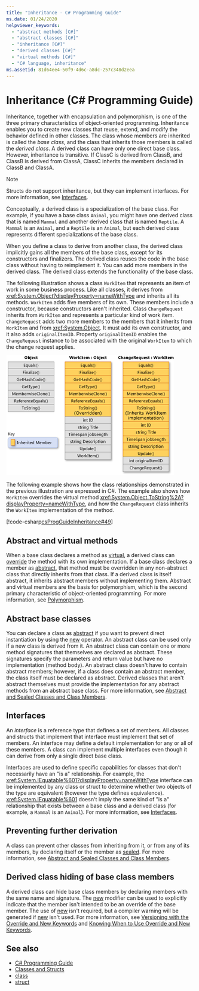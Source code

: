```yaml
---
title: "Inheritance - C# Programming Guide"
ms.date: 01/24/2020
helpviewer_keywords: 
  - "abstract methods [C#]"
  - "abstract classes [C#]"
  - "inheritance [C#]"
  - "derived classes [C#]"
  - "virtual methods [C#]"
  - "C# language, inheritance"
ms.assetid: 81d64ee4-50f9-4d6c-a8dc-257c348d2eea
---
```

# Inheritance (C# Programming Guide)

Inheritance, together with encapsulation and polymorphism, is one of the three primary characteristics of object-oriented programming. Inheritance enables you to create new classes that reuse, extend, and modify the behavior defined in other classes. The class whose members are inherited is called the *base class*, and the class that inherits those members is called the *derived class*. A derived class can have only one direct base class. However, inheritance is transitive. If ClassC is derived from ClassB, and ClassB is derived from ClassA, ClassC inherits the members declared in ClassB and ClassA.

> [!NOTE]
> Structs do not support inheritance, but they can implement interfaces. For more information, see [Interfaces](../interfaces/index.md).

Conceptually, a derived class is a specialization of the base class. For example, if you have a base class `Animal`, you might have one derived class that is named `Mammal` and another derived class that is named `Reptile`. A `Mammal` is an `Animal`, and a `Reptile` is an `Animal`, but each derived class represents different specializations of the base class.

When you define a class to derive from another class, the derived class implicitly gains all the members of the base class, except for its constructors and finalizers. The derived class reuses the code in the base class without having to reimplement it. You can add more members in the derived class. The derived class extends the functionality of the base class.

The following illustration shows a class `WorkItem` that represents an item of work in some business process. Like all classes, it derives from <xref:System.Object?displayProperty=nameWithType> and inherits all its methods. `WorkItem` adds five members of its own. These members include a constructor, because constructors aren't inherited. Class `ChangeRequest` inherits from `WorkItem` and represents a particular kind of work item. `ChangeRequest` adds two more members to the members that it inherits from `WorkItem` and from <xref:System.Object>. It must add its own constructor, and it also adds `originalItemID`. Property `originalItemID` enables the `ChangeRequest` instance to be associated with the original `WorkItem` to which the change request applies.

![Diagram that shows class inheritance](./media/inheritance/class-inheritance-diagram.png)

The following example shows how the class relationships demonstrated in the previous illustration are expressed in C#. The example also shows how `WorkItem` overrides the virtual method <xref:System.Object.ToString%2A?displayProperty=nameWithType>, and how the `ChangeRequest` class inherits the `WorkItem` implementation of the method.

[!code-csharp[csProgGuideInheritance#49](~/samples/snippets/csharp/VS_Snippets_VBCSharp/csProgGuideInheritance/CS/Inheritance.cs#49)]

## Abstract and virtual methods

When a base class declares a method as [virtual](../../language-reference/keywords/virtual.md), a derived class can [override](../../language-reference/keywords/override.md) the method with its own implementation. If a base class declares a member as [abstract](../../language-reference/keywords/abstract.md), that method must be overridden in any non-abstract class that directly inherits from that class. If a derived class is itself abstract, it inherits abstract members without implementing them. Abstract and virtual members are the basis for polymorphism, which is the second primary characteristic of object-oriented programming. For more information, see [Polymorphism](./polymorphism.md).

## Abstract base classes

You can declare a class as [abstract](../../language-reference/keywords/abstract.md) if you want to prevent direct instantiation by using the [new](../../language-reference/operators/new-operator.md) operator. An abstract class can be used only if a new class is derived from it. An abstract class can contain one or more method signatures that themselves are declared as abstract. These signatures specify the parameters and return value but have no implementation (method body). An abstract class doesn't have to contain abstract members; however, if a class does contain an abstract member, the class itself must be declared as abstract. Derived classes that aren't abstract themselves must provide the implementation for any abstract methods from an abstract base class. For more information, see [Abstract and Sealed Classes and Class Members](./abstract-and-sealed-classes-and-class-members.md).

## Interfaces

An *interface* is a reference type that defines a set of members. All classes and structs that implement that interface must implement that set of members. An interface may define a default implementation for any or all of these members. A class can implement multiple interfaces even though it can derive from only a single direct base class.

Interfaces are used to define specific capabilities for classes that don't necessarily have an "is a" relationship. For example, the <xref:System.IEquatable%601?displayProperty=nameWithType> interface can be implemented by any class or struct to determine whether two objects of the type are equivalent (however the type defines equivalence). <xref:System.IEquatable%601> doesn't imply the same kind of "is a" relationship that exists between a base class and a derived class (for example, a `Mammal` is an `Animal`). For more information, see [Interfaces](../interfaces/index.md).

## Preventing further derivation  

A class can prevent other classes from inheriting from it, or from any of its members, by declaring itself or the member as [sealed](../../language-reference/keywords/sealed.md). For more information, see [Abstract and Sealed Classes and Class Members](./abstract-and-sealed-classes-and-class-members.md).

## Derived class hiding of base class members  

A derived class can hide base class members by declaring members with the same name and signature. The [new](../../language-reference/keywords/new-modifier.md) modifier can be used to explicitly indicate that the member isn't intended to be an override of the base member. The use of [new](../../language-reference/keywords/new-modifier.md) isn't required, but a compiler warning will be generated if [new](../../language-reference/keywords/new-modifier.md) isn't used. For more information, see [Versioning with the Override and New Keywords](./versioning-with-the-override-and-new-keywords.md) and [Knowing When to Use Override and New Keywords](./knowing-when-to-use-override-and-new-keywords.md).

## See also

- [C# Programming Guide](../index.md)
- [Classes and Structs](./index.md)
- [class](../../language-reference/keywords/class.md)
- [struct](../../language-reference/keywords/struct.md)
